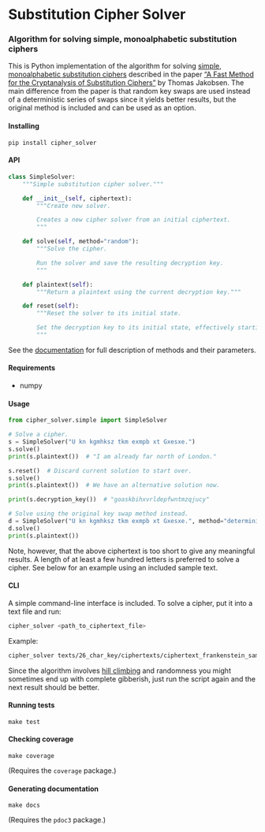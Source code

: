 # Substitution Cipher Solver

### Algorithm for solving simple, monoalphabetic substitution ciphers

This is Python implementation of the algorithm for solving
[simple, monoalphabetic substitution ciphers](https://en.wikipedia.org/wiki/Substitution_cipher#Simple_substitution)
described in the paper
[“A Fast Method for the Cryptanalysis of Substitution Ciphers”](https://citeseerx.ist.psu.edu/viewdoc/download?doi=10.1.1.55.89&rep=rep1&type=pdf)
by Thomas Jakobsen. The main difference from the paper is that random key swaps are used
instead of a deterministic series of swaps since it yields better results, but the
original method is included and can be used as an option.

#### Installing

    pip install cipher_solver

#### API

```python
class SimpleSolver:
    """Simple substitution cipher solver."""

    def __init__(self, ciphertext):
        """Create new solver.

        Creates a new cipher solver from an initial ciphertext.
        """

    def solve(self, method="random"):
        """Solve the cipher.

        Run the solver and save the resulting decryption key.
        """

    def plaintext(self):
        """Return a plaintext using the current decryption key."""

    def reset(self):
        """Reset the solver to its initial state.

        Set the decryption key to its initial state, effectively starting over.
        """
```
See the [documentation](https://alimony.github.io/cipher_solver/) for full description
of methods and their parameters.

#### Requirements

* numpy

#### Usage

```python
from cipher_solver.simple import SimpleSolver

# Solve a cipher.
s = SimpleSolver("U kn kgmhksz tkm exmpb xt Gxesxe.")
s.solve()
print(s.plaintext())  # "I am already far north of London."

s.reset()  # Discard current solution to start over.
s.solve()
print(s.plaintext())  # We have an alternative solution now.

print(s.decryption_key())  # "goaskbihxvrldepfwntmzqjucy"

# Solve using the original key swap method instead.
d = SimpleSolver("U kn kgmhksz tkm exmpb xt Gxesxe.", method="deterministic")
d.solve()
print(s.plaintext())
```

Note, however, that the above ciphertext is too short to give any meaningful results.
A length of at least a few hundred letters is preferred to solve a cipher. See below for
an example using an included sample text.

#### CLI

A simple command-line interface is included. To solve a cipher, put it into a text file
and run:

```bash
cipher_solver <path_to_ciphertext_file>
```

Example:

```bash
cipher_solver texts/26_char_key/ciphertexts/ciphertext_frankenstein_sample.txt
```

Since the algorithm involves [hill climbing](https://en.wikipedia.org/wiki/Hill_climbing)
and randomness you might sometimes end up with complete gibberish, just run the script
again and the next result should be better.

#### Running tests

    make test

#### Checking coverage

    make coverage

(Requires the `coverage` package.)

#### Generating documentation

    make docs

(Requires the `pdoc3` package.)
